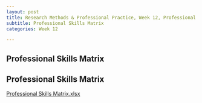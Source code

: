 ```yaml
---
layout: post
title: Research Methods & Professional Practice, Week 12, Professional Skills Matrix
subtitle: Professional Skills Matrix
categories: Week 12

--- 
```


## Professional Skills Matrix

## Professional Skills Matrix

[Professional Skills Matrix.xlsx](https://github.com/user-attachments/files/19762346/Professional.Skills.Matrix.xlsx)


